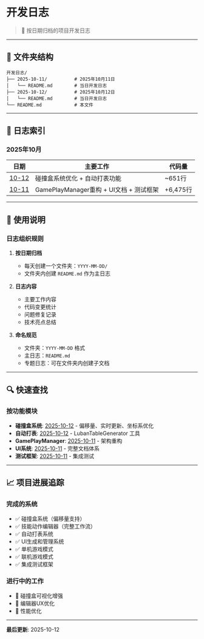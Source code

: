 # 开发日志

> 📝 按日期归档的项目开发日志

---

## 📂 文件夹结构

```
开发日志/
├── 2025-10-11/          # 2025年10月11日
│   └── README.md        # 当日开发日志
├── 2025-10-12/          # 2025年10月12日
│   └── README.md        # 当日开发日志
└── README.md            # 本文件
```

---

## 📅 日志索引

### 2025年10月

| 日期 | 主要工作 | 代码量 |
|------|---------|--------|
| [10-12](2025-10-12/README.md) | 碰撞盒系统优化 + 自动打表功能 | ~651行 |
| [10-11](2025-10-11/README.md) | GamePlayManager重构 + UI文档 + 测试框架 | +6,475行 |

---

## 📖 使用说明

### 日志组织规则

1. **按日期归档**
   - 每天创建一个文件夹：`YYYY-MM-DD/`
   - 文件夹内创建 `README.md` 作为主日志

2. **日志内容**
   - 主要工作内容
   - 代码变更统计
   - 问题修复记录
   - 技术亮点总结

3. **命名规范**
   - 文件夹：`YYYY-MM-DD` 格式
   - 主日志：`README.md`
   - 专题日志：可在文件夹内创建子文档

---

## 🔍 快速查找

### 按功能模块

- **碰撞盒系统**: [2025-10-12](2025-10-12/README.md) - 偏移量、实时更新、坐标系优化
- **自动打表**: [2025-10-12](2025-10-12/README.md) - LubanTableGenerator 工具
- **GamePlayManager**: [2025-10-11](2025-10-11/README.md) - 架构重构
- **UI系统**: [2025-10-11](2025-10-11/README.md) - 完整文档体系
- **测试框架**: [2025-10-11](2025-10-11/README.md) - 集成测试

---

## 📈 项目进展追踪

### 完成的系统

- ✅ 碰撞盒系统（偏移量支持）
- ✅ 技能动作编辑器（完整工作流）
- ✅ 自动打表系统
- ✅ UI生成和管理系统
- ✅ 单机游戏模式
- ✅ 联机游戏模式
- ✅ 集成测试框架

### 进行中的工作

- 🔄 碰撞盒可视化增强
- 🔄 编辑器UX优化
- 🔄 性能优化

---

**最后更新**: 2025-10-12

